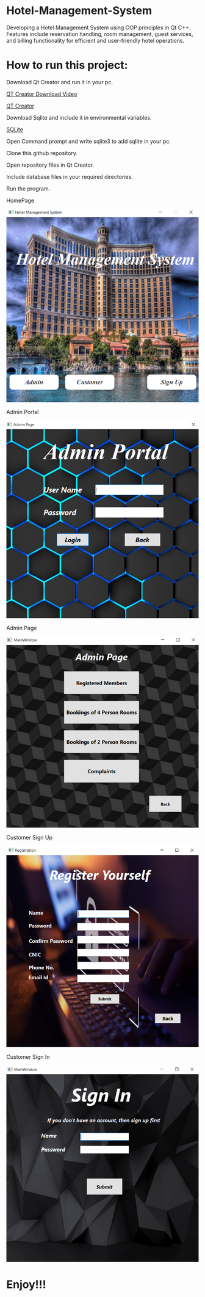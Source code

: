 # Hotel-Management-System
Developing a Hotel Management System using OOP principles in Qt C++. Features include reservation handling, room management, guest services, and billing functionality for efficient and user-friendly hotel operations.

# How to run this project:
Download Qt Creator and run it in your pc.

[QT Creator Download Video](https://www.youtube.com/watch?v=OoVNt-KJ96w)

[QT Creator](https://www.qt.io/download-qt-installer-oss?hsCtaTracking=99d9dd4f-5681-48d2-b096-470725510d34%7C074ddad0-fdef-4e53-8aa8-5e8a876d6ab4)

Download Sqlite and include it in environmental variables.

[SQLite](https://www.sqlite.org/download.html)

Open Command prompt and write sqlite3 to add sqlite in your pc.

Clone this github repository.

Open repository files in Qt Creator.

Include database files in your required directories.

Run the program.


HomePage

![Image Text](https://github.com/Serene-View-Suites/Hotel-Management-System/blob/main/Screenshots/Main.PNG)


Admin Portal

![Image Text](https://github.com/Serene-View-Suites/Hotel-Management-System/blob/main/Screenshots/Admin.PNG)

Admin Page

![Image Text](https://github.com/Serene-View-Suites/Hotel-Management-System/blob/main/Screenshots/AdminPage.PNG)

Customer Sign Up

![Image Text](https://github.com/Serene-View-Suites/Hotel-Management-System/blob/main/Screenshots/Reg.PNG)

Customer Sign In

![Image Text](https://github.com/Serene-View-Suites/Hotel-Management-System/blob/main/Screenshots/SignIn.PNG)



# Enjoy!!!
